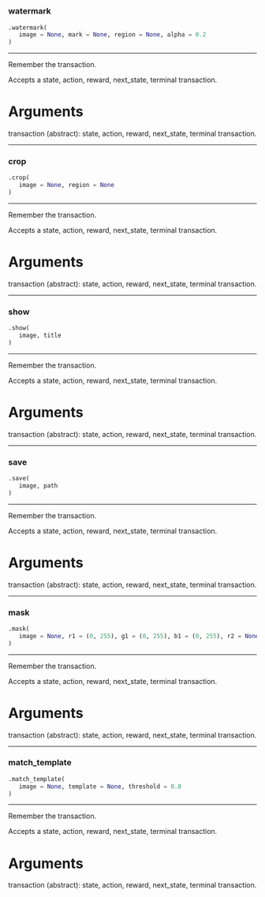 #


### watermark
```python
.watermark(
   image = None, mark = None, region = None, alpha = 0.2
)
```

---
Remember the transaction.

Accepts a state, action, reward, next_state, terminal transaction.

# Arguments
transaction (abstract): state, action, reward, next_state, terminal transaction.

----


### crop
```python
.crop(
   image = None, region = None
)
```

---
Remember the transaction.

Accepts a state, action, reward, next_state, terminal transaction.

# Arguments
transaction (abstract): state, action, reward, next_state, terminal transaction.

----


### show
```python
.show(
   image, title
)
```

---
Remember the transaction.

Accepts a state, action, reward, next_state, terminal transaction.

# Arguments
transaction (abstract): state, action, reward, next_state, terminal transaction.

----


### save
```python
.save(
   image, path
)
```

---
Remember the transaction.

Accepts a state, action, reward, next_state, terminal transaction.

# Arguments
transaction (abstract): state, action, reward, next_state, terminal transaction.

----


### mask
```python
.mask(
   image = None, r1 = (0, 255), g1 = (0, 255), b1 = (0, 255), r2 = None, g2 = None, b2 = None
)
```

---
Remember the transaction.

Accepts a state, action, reward, next_state, terminal transaction.

# Arguments
transaction (abstract): state, action, reward, next_state, terminal transaction.

----


### match_template
```python
.match_template(
   image = None, template = None, threshold = 0.8
)
```

---
Remember the transaction.

Accepts a state, action, reward, next_state, terminal transaction.

# Arguments
transaction (abstract): state, action, reward, next_state, terminal transaction.
